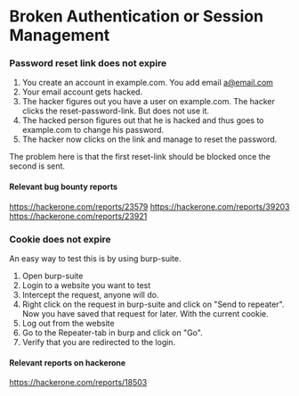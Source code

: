 # Broken Authentication or Session Management

### Password reset link does not expire

1. You create an account in example.com. You add email a@email.com
2. Your email account gets hacked.
3. The hacker figures out you have a user on example.com. The hacker clicks the reset-password-link. But does not use it.
4. The hacked person figures out that he is hacked and thus goes to example.com to change his password.
5. The hacker now clicks on the link and manage to reset the password.  

The problem here is that the first reset-link should be blocked once the second is sent.

#### Relevant bug bounty reports
https://hackerone.com/reports/23579
https://hackerone.com/reports/39203
https://hackerone.com/reports/23921

### Cookie does not expire

An easy way to test this is by using burp-suite.

1. Open burp-suite
2. Login to a website you want to test
3. Intercept the request, anyone will do.
4. Right click on the request in burp-suite and click on "Send to repeater". Now you have saved that request for later. With the current cookie.
5. Log out from the website
6. Go to the Repeater-tab in burp and click on "Go".
7. Verify that you are redirected to the login.


#### Relevant reports on hackerone
https://hackerone.com/reports/18503